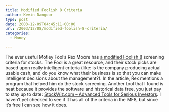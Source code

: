 ```yaml
---
title: Modified Foolish 8 Criteria
author: Kevin Dangoor
type: post
date: 2003-12-09T04:45:11+00:00
url: /2003/12/08/modified-foolish-8-criteria/
categories:
  - Money

---
```

The ever useful Motley Fool&#8217;s Rex Moore has [a modified Foolish 8][1] screening criteria for stocks. The Fool is a great resource, and their stock picks are based upon really intelligent criteria (like: is the company producing actual usable cash, and do you know what their business is so that you can make intelligent decisions about the management?). In the article, Rex mentions a program that helped him do the stock screening. Another tool that I found is neat because it provides the software and historical data free, you just pay to stay up to date: [StockWiz.com &#8211; Advanced Tools for Serious Investors][2]. I haven&#8217;t yet checked to see if it has all of the criteria in the MF8, but since it&#8217;s free I can see how it does.

 [1]: http://www.fool.com/news/commentary/2003/commentary031208rm.htm?source=mppromo
 [2]: http://www.stockwiz.com/ "StockWiz.com - Advanced Tools for Serious Investors"